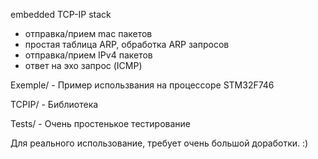 embedded TCP-IP stack

- отправка/прием mac пакетов
- простая таблица ARP, обработка ARP запросов
- отправка/прием IPv4 пакетов
- ответ на эхо запрос (ICMP)


Exemple/ - Пример использвания на процессоре STM32F746

TCPIP/ - Библиотека

Tests/ - Очень простенькое тестирование


Для реального использование, требует очень большой доработки. :)